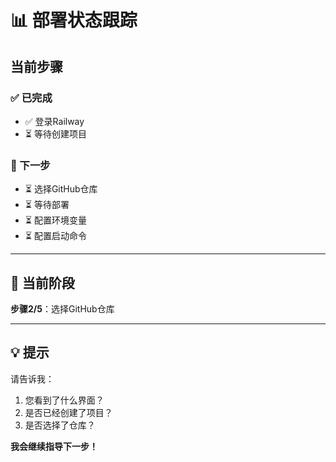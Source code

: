 # 📊 部署状态跟踪

## 当前步骤

### ✅ 已完成
- ✅ 登录Railway
- ⏳ 等待创建项目

### 📝 下一步
- ⏳ 选择GitHub仓库
- ⏳ 等待部署
- ⏳ 配置环境变量
- ⏳ 配置启动命令

---

## 🎯 当前阶段

**步骤2/5**：选择GitHub仓库

---

## 💡 提示

请告诉我：
1. 您看到了什么界面？
2. 是否已经创建了项目？
3. 是否选择了仓库？

**我会继续指导下一步！**

